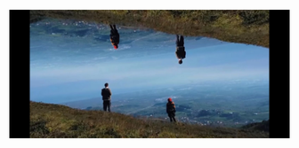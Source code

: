 
![Image Alt](https://github.com/adityasuman10/adityasuman10/blob/22a28415117c0d942553116d30f46c847f92a884/pick.jpg)
